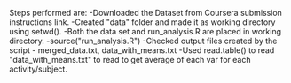 Steps performed are:
-Downloaded the Dataset from Coursera submission instructions link.
-Created "data" folder and made it as working directory using setwd().
-Both the data set  and run_analysis.R are placed in working directory.
-source("run_analysis.R")
-Checked output files created by the script - merged_data.txt, data_with_means.txt 
-Used read.table() to read "data_with_means.txt" to read to get average of each var for each activity/subject.


